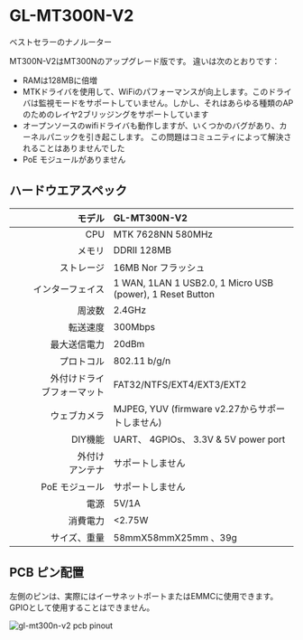 # 	GL-MT300N-V2

ベストセラーのナノルーター

MT300N-V2はMT300Nのアップグレード版です。 違いは次のとおりです：

* RAMは128MBに倍増
* MTKドライバを使用して、WiFiのパフォーマンスが向上します。このドライバは監視モードをサポートしていません。しかし、それはあらゆる種類のAPのためのレイヤ2ブリッジングをサポートしています
* オープンソースのwifiドライバも動作しますが、いくつかのバグがあり、カーネルパニックを引き起こします。 この問題はコミュニティによって解決されることはありませんでした
* PoE モジュールがありません



##  ハードウエアスペック

|                         モデル | GL-MT300N-V2                                              |
| ----------------------------: | :-------------------------------------------------------- |
|                           CPU | MTK 7628NN 580MHz                                         |
|                        メモリ | DDRII 128MB                                                |
|        　            ストレージ | 16MB Nor フラッシュ                                       |
|               インターフェイス | 1 WAN, 1LAN 1 USB2.0, 1 Micro USB (power), 1 Reset Button  |
|                     　周波数　 | 2.4GHz                                                    |
|             　　　　　転送速度 | 300Mbps                                                    |
|                　 最大送信電力 | 20dBm                                                      |
|                      プロトコル | 802.11 b/g/n                                             |
|　　　 外付けドライブフォーマット | FAT32/NTFS/EXT4/EXT3/EXT2                                 |
|                　　ウェブカメラ | MJPEG, YUV (firmware v2.27からサポートしません)            |
|                  　　　DIY機能 | UART、 4GPIOs、 3.3V & 5V power port                        |
|      　　　　　　　外付けアンテナ | サポートしません                                            |
|            　　　PoE モジュール | サポートしません                                           |
|                   　　　　電源 | 5V/1A                                                     |
|             　　　　　消費電力 | <2.75W                                                     |
|             　　　サイズ、重量 | 58mmX58mmX25mm 、39g                                       |



## PCB ピン配置

左側のピンは、実際にはイーサネットポートまたはEMMCに使用できます。 GPIOとして使用することはできません。

![gl-mt300n-v2 pcb pinout](https://static.gl-inet.com/docs/router/en/2/hardware/mt300n-v2/src/GL-MT300N-V2_PINOUT-1.jpg)

   







